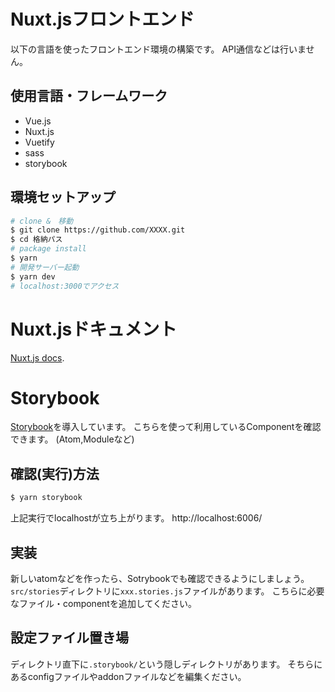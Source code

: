 # Nuxt.jsフロントエンド
以下の言語を使ったフロントエンド環境の構築です。
API通信などは行いません。

## 使用言語・フレームワーク
- Vue.js
- Nuxt.js
- Vuetify
- sass
- storybook

## 環境セットアップ
``` bash
# clone &　移動
$ git clone https://github.com/XXXX.git
$ cd 格納パス
# package install
$ yarn
# 開発サーバー起動
$ yarn dev
# localhost:3000でアクセス
```

# Nuxt.jsドキュメント
[Nuxt.js docs](https://nuxtjs.org).

# Storybook
[Storybook](https://storybook.js.org/)を導入しています。
こちらを使って利用しているComponentを確認できます。
(Atom,Moduleなど)

## 確認(実行)方法
```bash
$ yarn storybook
```
上記実行でlocalhostが立ち上がります。
http://localhost:6006/

## 実装
新しいatomなどを作ったら、Sotrybookでも確認できるようにしましょう。
`src/stories`ディレクトリに`xxx.stories.js`ファイルがあります。
こちらに必要なファイル・componentを追加してください。

## 設定ファイル置き場
ディレクトリ直下に`.storybook/`という隠しディレクトリがあります。
そちらにあるconfigファイルやaddonファイルなどを編集ください。